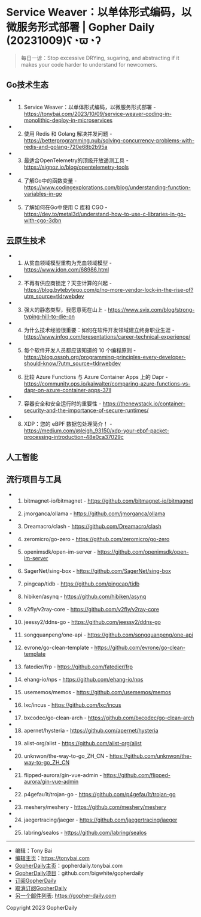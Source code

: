 # Service Weaver：以单体形式编码，以微服务形式部署 | Gopher Daily (20231009)ʕ◔ϖ◔ʔ

>每日一谚：Stop excessive DRYing, sugaring, and abstracting if it makes your code harder to understand for newcomers.

## Go技术生态


- 1. Service Weaver：以单体形式编码，以微服务形式部署 - https://tonybai.com/2023/10/09/service-weaver-coding-in-monolithic-deploy-in-microservices

- 2. 使用 Redis 和 Golang 解决并发问题 - https://betterprogramming.pub/solving-concurrency-problems-with-redis-and-golang-720e68b2b95a

- 3. 最适合OpenTelemetry的顶级开放遥测工具 - https://signoz.io/blog/opentelemetry-tools

- 4. 了解Go中的函数变量 - https://www.codingexplorations.com/blog/understanding-function-variables-in-go

- 5. 了解如何在Go中使用 C 库和 CGO - https://dev.to/metal3d/understand-how-to-use-c-libraries-in-go-with-cgo-3dbn


## 云原生技术


- 1. 从贫血领域模型重构为充血领域模型 - https://www.jdon.com/68986.html

- 2. 不再有供应商锁定？天空计算的兴起 - https://blog.bytebytego.com/p/no-more-vendor-lock-in-the-rise-of?utm_source=tldrwebdev

- 3. 强大的静态类型，我愿意死在山上 - https://www.svix.com/blog/strong-typing-hill-to-die-on

- 4. 为什么技术经验很重要：如何在软件开发领域建立终身职业生涯 - https://www.infoq.com/presentations/career-technical-experience/

- 5. 每个软件开发人员都应该知道的 10 个编程原则 - https://blog.ossph.org/programming-principles-every-developer-should-know/?utm_source=tldrwebdev

- 6. 比较 Azure Functions 与 Azure Container Apps 上的 Dapr - https://community.ops.io/kaiwalter/comparing-azure-functions-vs-dapr-on-azure-container-apps-37ll

- 7. 容器安全和安全运行时的重要性 - https://thenewstack.io/container-security-and-the-importance-of-secure-runtimes/

- 8. XDP：您的 eBPF 数据包处理简介！ - https://medium.com/@leigh_93150/xdp-your-ebpf-packet-processing-introduction-48e0ca37029c


## 人工智能



## 流行项目与工具


- 1. bitmagnet-io/bitmagnet - https://github.com/bitmagnet-io/bitmagnet

- 2. jmorganca/ollama - https://github.com/jmorganca/ollama

- 3. Dreamacro/clash - https://github.com/Dreamacro/clash

- 4. zeromicro/go-zero - https://github.com/zeromicro/go-zero

- 5. openimsdk/open-im-server - https://github.com/openimsdk/open-im-server

- 6. SagerNet/sing-box - https://github.com/SagerNet/sing-box

- 7. pingcap/tidb - https://github.com/pingcap/tidb

- 8. hibiken/asynq - https://github.com/hibiken/asynq

- 9. v2fly/v2ray-core - https://github.com/v2fly/v2ray-core

- 10. jeessy2/ddns-go - https://github.com/jeessy2/ddns-go

- 11. songquanpeng/one-api - https://github.com/songquanpeng/one-api

- 12. evrone/go-clean-template - https://github.com/evrone/go-clean-template

- 13. fatedier/frp - https://github.com/fatedier/frp

- 14. ehang-io/nps - https://github.com/ehang-io/nps

- 15. usememos/memos - https://github.com/usememos/memos

- 16. lxc/incus - https://github.com/lxc/incus

- 17. bxcodec/go-clean-arch - https://github.com/bxcodec/go-clean-arch

- 18. apernet/hysteria - https://github.com/apernet/hysteria

- 19. alist-org/alist - https://github.com/alist-org/alist

- 20. unknwon/the-way-to-go_ZH_CN - https://github.com/unknwon/the-way-to-go_ZH_CN

- 21. flipped-aurora/gin-vue-admin - https://github.com/flipped-aurora/gin-vue-admin

- 22. p4gefau1t/trojan-go - https://github.com/p4gefau1t/trojan-go

- 23. meshery/meshery - https://github.com/meshery/meshery

- 24. jaegertracing/jaeger - https://github.com/jaegertracing/jaeger

- 25. labring/sealos - https://github.com/labring/sealos


----

- 编辑：Tony Bai
- [编辑主页](https://tonybai.com)：https://tonybai.com
- [GopherDaily主页](https://gopherdaily.tonybai.com)：gopherdaily.tonybai.com
- [GopherDaily项目](https://github.com/bigwhite/gopherdaily)：github.com/bigwhite/gopherdaily
- [订阅GopherDaily](https://gopherdaily.tonybai.com/subscribe)
- [取消订阅GopherDaily](https://gopherdaily.tonybai.com/unsubscribe)
- [另一个邮件列表](https://gopher-daily.com): https://gopher-daily.com

Copyright 2023 GopherDaily
